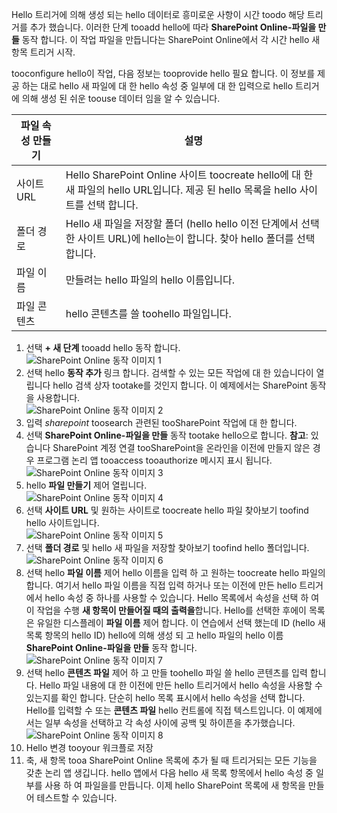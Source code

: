 Hello 트리거에 의해 생성 되는 hello 데이터로 흥미로운 사항이 시간 toodo 해당 트리거를 추가 했습니다. 이러한 단계 tooadd hello에 따라 **SharePoint Online-파일을 만들** 동작 합니다. 이 작업 파일을 만듭니다는 SharePoint Online에서 각 시간 hello 새 항목 트리거 시작. 

tooconfigure hello이 작업, 다음 정보는 tooprovide hello 필요 합니다. 이 정보를 제공 하는 대로 hello 새 파일에 대 한 hello 속성 중 일부에 대 한 입력으로 hello 트리거에 의해 생성 된 쉬운 toouse 데이터 임을 알 수 있습니다.

| 파일 속성 만들기 | 설명 |
| --- | --- |
| 사이트 URL |Hello SharePoint Online 사이트 toocreate hello에 대 한 새 파일의 hello URL입니다. 제공 된 hello 목록을 hello 사이트를 선택 합니다. |
| 폴더 경로 |Hello 새 파일을 저장할 폴더 (hello hello 이전 단계에서 선택한 사이트 URL)에 hello는이 합니다. 찾아 hello 폴더를 선택 합니다. |
| 파일 이름 |만들려는 hello 파일의 hello 이름입니다. |
| 파일 콘텐츠 |hello 콘텐츠를 쓸 toohello 파일입니다. |

1. 선택 **+ 새 단계** tooadd hello 동작 합니다.  
   ![SharePoint Online 동작 이미지 1](./media/connectors-create-api-sharepointonline/action-1.png)  
2. 선택 hello **동작 추가** 링크 합니다. 검색할 수 있는 모든 작업에 대 한 있습니다이 열립니다 hello 검색 상자 tootake를 것인지 합니다. 이 예제에서는 SharePoint 동작을 사용합니다.    
   ![SharePoint Online 동작 이미지 2](./media/connectors-create-api-sharepointonline/action-2.png)    
3. 입력 *sharepoint* toosearch 관련된 tooSharePoint 작업에 대 한 합니다.
4. 선택 **SharePoint Online-파일을 만들** 동작 tootake hello으로 합니다.   **참고**: 있습니다 SharePoint 계정 연결 tooSharePoint을 온라인을 이전에 만들지 않은 경우 프로그램 논리 앱 tooaccess tooauthorize 메시지 표시 됩니다.    
   ![SharePoint Online 동작 이미지 3](./media/connectors-create-api-sharepointonline/action-3.png)    
5. hello **파일 만들기** 제어 열립니다.   
   ![SharePoint Online 동작 이미지 4](./media/connectors-create-api-sharepointonline/action-4.png)     
6. 선택 **사이트 URL** 및 원하는 사이트로 toocreate hello 파일 찾아보기 toofind hello 사이트입니다.     
   ![SharePoint Online 동작 이미지 5](./media/connectors-create-api-sharepointonline/action-5.png)  
7. 선택 **폴더 경로** 및 hello 새 파일을 저장할 찾아보기 toofind hello 폴더입니다.  
   ![SharePoint Online 동작 이미지 6](./media/connectors-create-api-sharepointonline/action-6.png)  
8. 선택 hello **파일 이름** 제어 hello 이름을 입력 하 고 원하는 toocreate hello 파일의 합니다. 여기서 hello 파일 이름을 직접 입력 하거나 또는 이전에 만든 hello 트리거에서 hello 속성 중 하나를 사용할 수 있습니다. Hello 목록에서 속성을 선택 하 여이 작업을 수행 **새 항목이 만들어질 때의 출력을**합니다. Hello를 선택한 후에이 목록은 유일한 디스플레이 **파일 이름** 제어 합니다. 이 연습에서 선택 했는데 ID (hello 새 목록 항목의 hello ID) hello에 의해 생성 되 고 hello 파일의 hello 이름 **SharePoint Online-파일을 만들** 동작 합니다.    
   ![SharePoint Online 동작 이미지 7](./media/connectors-create-api-sharepointonline/action-7.png)  
9. 선택 hello **콘텐츠 파일** 제어 하 고 만들 toohello 파일 쓸 hello 콘텐츠를 입력 합니다. Hello 파일 내용에 대 한 이전에 만든 hello 트리거에서 hello 속성을 사용할 수 있는지를 확인 합니다. 단순히 hello 목록 표시에서 hello 속성을 선택 합니다. Hello를 입력할 수 또는 **콘텐츠 파일** hello 컨트롤에 직접 텍스트입니다. 이 예제에서는 일부 속성을 선택하고 각 속성 사이에 공백 및 하이픈을 추가했습니다.        
   ![SharePoint Online 동작 이미지 8](./media/connectors-create-api-sharepointonline/action-8.png)  
10. Hello 변경 tooyour 워크플로 저장  
11. 축, 새 항목 tooa SharePoint Online 목록에 추가 될 때 트리거되는 모든 기능을 갖춘 논리 앱 생깁니다. hello 앱에서 다음 hello 새 목록 항목에서 hello 속성 중 일부를 사용 하 여 파일을를 만듭니다.  이제 hello SharePoint 목록에 새 항목을 만들어 테스트할 수 있습니다. 

